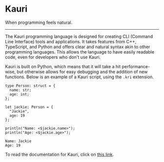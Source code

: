 # Kauri
When programming feels natural.

---

The Kauri programming language is designed for creating CLI (Command Line Interface) tools and applications. It takes features from C++, TypeScript, and Python and offers clear and natural syntax akin to other programming languages. This allows the language to have easily readable code, even for developers who don't use Kauri.

Kauri is built on Python, which means that it will take a hit performance-wise, but otherwise allows for easy debugging and the addition of new functions. Below is an example of a Kauri script, using the `.kri` extension.
```kauri
type Person: struct = {
  name: str;
  age: int;
};

let jackie: Person = {
  "Jackie",
  age: 19
};

println("Name: <$jackie.name>");
println("Age: <$jackie.age>");
```
```
Name: Jackie
Age: 19
```

To read the documentation for Kauri, click on [this link](https://kauri-language.gitbook.io/kauri/).
